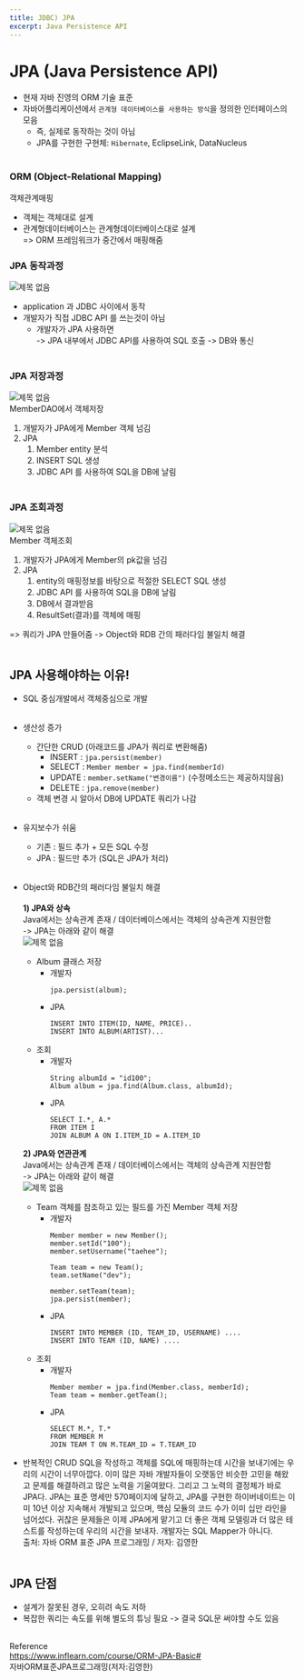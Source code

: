 ```yaml
---
title: JDBC) JPA
excerpt: Java Persistence API
---
```


# JPA (Java Persistence API)
- 현재 자바 진영의 ORM 기술 표준
- 자바어플리케이션에서 `관계형 데이터베이스를 사용하는 방식`을 정의한 인터페이스의 모음
  - 즉, 실제로 동작하는 것이 아님
  - JPA를 구현한 구현체: `Hibernate`, EclipseLink, DataNucleus <br/><br/>

### ORM (Object-Relational Mapping)
객체관계매핑
- 객체는 객체대로 설계
- 관계형데이터베이스는 관계형데이터베이스대로 설계   
=> ORM 프레임워크가 중간에서 매핑해줌

### JPA 동작과정
![제목 없음](https://user-images.githubusercontent.com/103614357/180476108-7c335fe7-f4f2-44d3-b14f-1cfbd7c59d78.png)  
- application 과 JDBC 사이에서 동작  
- 개발자가 직접 JDBC API 를 쓰는것이 아님
  - 개발자가 JPA 사용하면   
  -> JPA 내부에서 JDBC API를 사용하여 SQL 호출 -> DB와 통신 <br/><br/>

### JPA 저장과정
![제목 없음](https://user-images.githubusercontent.com/103614357/180476754-9358fbec-2e11-4e90-8beb-0e4acefee8eb.png)  
MemberDAO에서 객체저장  
1. 개발자가 JPA에게 Member 객체 넘김
2. JPA   
   1) Member entity 분석  
   2) INSERT SQL 생성  
   3) JDBC API 를 사용하여 SQL을 DB에 날림 <br/><br/> 


### JPA 조회과정
![제목 없음](https://user-images.githubusercontent.com/103614357/180476841-84feaf30-8319-429a-b4b1-ffb3545ef64d.png)  
Member 객체조회  
1. 개발자가 JPA에게 Member의 pk값을 넘김
2. JPA  
   1) entity의 매핑정보를 바탕으로 적절한 SELECT SQL 생성    
   2) JDBC API 를 사용하여 SQL을 DB에 날림    
   3) DB에서 결과받음   
   4) ResultSet(결과)를 객체에 매핑    

=> 쿼리가 JPA 만들어줌 -> Object와 RDB 간의 패러다임 불일치 해결 <br/><br/>

## JPA 사용해야하는 이유!
- SQL 중심개발에서 객체중심으로 개발 <br/><br/>

- 생산성 증가
  - 간단한 CRUD (아래코드를 JPA가 쿼리로 변환해줌)
    - INSERT : `jpa.persist(member)`
    - SELECT : `Member member = jpa.find(memberId)`
    - UPDATE : `member.setName("변경이름")` (수정메소드는 제공하지않음)  
    - DELETE : `jpa.remove(member)`
   - 객체 변경 시 알아서 DB에 UPDATE 쿼리가 나감 <br/><br/>
   
- 유지보수가 쉬움
  - 기존 : 필드 추가 + 모든 SQL 수정
  - JPA : 필드만 추가 (SQL은 JPA가 처리) <br/><br/>
  
- Object와 RDB간의 패러다임 불일치 해결  <br/><br/> 
  **1) JPA와 상속**  
    Java에서는 상속관계 존재 / 데이터베이스에서는 객체의 상속관계 지원안함  
    -> JPA는 아래와 같이 해결  
  ![제목 없음](https://user-images.githubusercontent.com/103614357/180593391-dec05c9d-2b36-4381-af0c-2116fb90a498.png)  
  - Album 클래스 저장
    - 개발자
      ```
      jpa.persist(album);
      ```
    - JPA 
      ```
      INSERT INTO ITEM(ID, NAME, PRICE)..
      INSERT INTO ALBUM(ARTIST)...
      ```
  - 조회
    - 개발자 
      ```
      String albumId = "id100";
      Album album = jpa.find(Album.class, albumId);
      ```
    - JPA 
      ```
      SELECT I.*, A.*
      FROM ITEM I
      JOIN ALBUM A ON I.ITEM_ID = A.ITEM_ID
      ```
  **2) JPA와 연관관계**  
    Java에서는 상속관계 존재 / 데이터베이스에서는 객체의 상속관계 지원안함    
    -> JPA는  아래와 같이 해결   
    ![제목 없음](https://user-images.githubusercontent.com/103614357/180752814-b398dc79-9287-4174-9d21-7b54c3165588.png)  
  - Team 객체를 참조하고 있는 필드를 가진 Member 객체 저장
    - 개발자
      ```
      Member member = new Member();
      member.setId("100");
      member.setUsername("taehee");

      Team team = new Team();
      team.setName("dev");

      member.setTeam(team);
      jpa.persist(member);
      ```
    - JPA 
      ```
      INSERT INTO MEMBER (ID, TEAM_ID, USERNAME) ....
      INSERT INTO TEAM (ID, NAME) ....
      ```
  - 조회
    - 개발자 
      ```
      Member member = jpa.find(Member.class, memberId);
      Team team = member.getTeam();
      ```
    - JPA 
      ```
      SELECT M.*, T.*
      FROM MEMBER M
      JOIN TEAM T ON M.TEAM_ID = T.TEAM_ID 
      ```
      
- 반복적인 CRUD SQL을 작성하고 객체를 SQL에 매핑하는데 시간을 보내기에는 우리의 시간이 너무아깝다. 이미 많은 자바 개발자들이 오랫동안 비슷한 고민을 해왔고 문제를 해결하려고 많은 노력을 기울여왔다. 그리고 그 노력의 결정체가 바로 JPA다. JPA는 표준 명세만 570페이지에 달하고, JPA를 구현한 하이버네이트는 이미 10년 이상 지속해서 개발되고 있으며, 핵심 모듈의 코드 수가 이미 십만 라인을 넘어섰다. 귀찮은 문제들은 이제 JPA에게 맡기고 더 좋은 객체 모델링과 더 많은 테스트를 작성하는데 우리의 시간을 보내자. 개발자는 SQL Mapper가 아니다.  
출처: 자바 ORM 표준 JPA 프로그래밍 / 저자: 김영한 <br/><br/>


## JPA 단점
- 설계가 잘못된 경우, 오히려 속도 저하
- 복잡한 쿼리는 속도를 위해 별도의 튜닝 필요 -> 결국 SQL문 써야할 수도 있음 <br/><br/>


Reference  
https://www.inflearn.com/course/ORM-JPA-Basic#  
자바ORM표준JPA프로그래밍(저자:김영한)
<br/>
